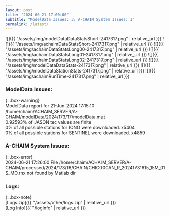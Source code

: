 ```yaml
---
layout: post
title: "2024-06-21 17:00:00"
subtitle: "ModelData Issues: 3; A-CHAIM System Issues: 1"
permalink: /latest/
---
```


![]({{ "/assets/img/modelDataDataStatsShort-2417317.png" | relative_url }})
![]({{ "/assets/img/achaimDataStatsShort-2417317.png" | relative_url }})
![]({{ "/assets/img/achaimDataStatsLong00-2417317.png" | relative_url }})
![]({{ "/assets/img/achaimDataStatsLong01-2417317.png" | relative_url }})
![]({{ "/assets/img/achaimDataStatsLong02-2417317.png" | relative_url }})
![]({{ "/assets/img/modelDataDataStats-2417317.png" | relative_url }})
![]({{ "/assets/img/modelDataStationStats-2417317.png" | relative_url }})
![]({{ "/assets/img/achaimRunTime-2417317.png" | relative_url }})


### ModelData Issues:  
  
{: .box-warning}  
 ModelData report for 21-Jun-2024 17:15:10   
 /home/chaim/ACHAIM_SERVER/A-CHAIM/modelData/2024/173/17/modelData.mat   
 0.92593% of JASON tec values are finite   
 0% of all possible stations for IONO were downloaded. x5404   
 0% of all possible stations for SENTINEL were downloaded. x4859   
  
### A-CHAIM System Issues:  
  
{: .box-error}  
2024-06-21 17:26:00 File /home/chaim/ACHAIM_SERVER/A-CHAIM/processed/2024/173/16/CHAIN/CHIC00CAN_R_20241731615_15M_01S_MO.rnx not found by Matlab dir  

### Logs:  
  
{: .box-note}  
[Logs.zip]({{ "/assets/other/logs.zip" | relative_url }})  
[Log Info]({{ "/logInfo" | relative_url }})  
